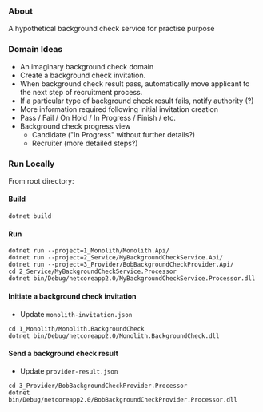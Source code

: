 ﻿### About
A hypothetical background check service for practise purpose

### Domain Ideas
- An imaginary background check domain
- Create a background check invitation.
- When background check result pass, automatically move applicant to the next step of recruitment process.
- If a particular type of background check result fails, notify authority (?)
- More information required following initial invitation creation
- Pass / Fail / On Hold / In Progress / Finish / etc.
- Background check progress view
  - Candidate ("In Progress" without further details?)
  - Recruiter (more detailed steps?)


### Run Locally 
From root directory:
#### Build
```
dotnet build
```

#### Run
```
dotnet run --project=1_Monolith/Monolith.Api/
dotnet run --project=2_Service/MyBackgroundCheckService.Api/
dotnet run --project=3_Provider/BobBackgroundCheckProvider.Api/
cd 2_Service/MyBackgroundCheckService.Processor
dotnet bin/Debug/netcoreapp2.0/MyBackgroundCheckService.Processor.dll
```

#### Initiate a background check invitation
- Update `monolith-invitation.json`
```
cd 1_Monolith/Monolith.BackgroundCheck
dotnet bin/Debug/netcoreapp2.0/Monolith.BackgroundCheck.dll
```

#### Send a background check result
- Update `provider-result.json`
```
cd 3_Provider/BobBackgroundCheckProvider.Processor
dotnet bin/Debug/netcoreapp2.0/BobBackgroundCheckProvider.Processor.dll
```

